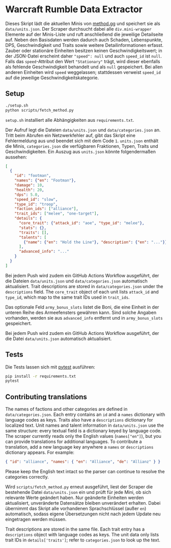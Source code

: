 # Warcraft Rumble Data Extractor

Dieses Skript lädt die aktuellen Minis von [method.gg](https://www.method.gg/warcraft-rumble/minis) und speichert sie als `data/units.json`.
Der Scraper durchsucht dabei alle `div.mini-wrapper` Elemente auf der Minis-Liste und ruft anschließend die jeweilige Detailseite auf.
Neben den Basisdaten werden dadurch auch Schaden, Lebenspunkte, DPS,
Geschwindigkeit und Traits sowie weitere Detailinformationen erfasst.
Zauber oder stationäre Einheiten besitzen keinen Geschwindigkeitswert; in der
JSON-Datei erscheint daher `"speed": null` und auch `speed_id` ist `null`.
Falls das `speed`-Attribut den Wert `"Stationary"` trägt, wird dieser ebenfalls
als fehlende Geschwindigkeit behandelt und als `null` gespeichert.
Bei allen anderen Einheiten wird `speed` weggelassen; stattdessen verweist
`speed_id` auf die jeweilige Geschwindigkeitskategorie.

## Setup

```bash
./setup.sh
python scripts/fetch_method.py
```

`setup.sh` installiert alle Abhängigkeiten aus `requirements.txt`.

Der Aufruf legt die Dateien `data/units.json` und `data/categories.json` an.
Tritt beim Abrufen ein Netzwerkfehler auf, gibt das Skript eine
Fehlermeldung aus und beendet sich mit dem Code `1`.
`units.json` enthält die Minis, `categories.json` die verfügbaren Fraktionen,
Typen, Traits und Geschwindigkeiten.
Ein Auszug aus `units.json` könnte folgendermaßen aussehen:

```json
[
  {
    "id": "footman",
    "names": {"en": "Footman"},
    "damage": 10,
    "health": 20,
    "dps": 5.0,
    "speed_id": "slow",
    "type_id": "troop",
    "faction_ids": ["alliance"],
    "trait_ids": ["melee", "one-target"],
    "details": {
      "core_trait": {"attack_id": "aoe", "type_id": "melee"},
      "stats": {},
      "traits": [],
      "talents": [
        {"name": {"en": "Hold the Line"}, "description": {"en": "..."}}
      ],
      "advanced_info": "..."
    }
  }
]
```

Bei jedem Push wird zudem ein GitHub Actions Workflow ausgeführt, der die Dateien
`data/units.json` und `data/categories.json` automatisch aktualisiert.
Trait descriptions are stored in `data/categories.json` under the `descriptions` field.
The `core_trait` object of each unit lists `attack_id` and `type_id`,
which map to the same trait IDs used in `trait_ids`.

Das optionale Feld `army_bonus_slots` listet die Boni, die eine Einheit in der
unteren Reihe des Armeefensters gewähren kann. Sind solche Angaben vorhanden,
werden sie aus `advanced_info` entfernt und in `army_bonus_slots` gespeichert.

Bei jedem Push wird zudem ein GitHub Actions Workflow ausgeführt, der die Datei `data/units.json` automatisch aktualisiert.

## Tests

Die Tests lassen sich mit [pytest](https://pytest.org) ausführen:

```bash
pip install -r requirements.txt
pytest
```

## Contributing translations

The names of factions and other categories are defined in
`data/categories.json`.  Each entry contains an `id` and a `names`
dictionary with language codes as keys. Traits also have a `descriptions`
dictionary for localized text. Unit names and talent information in
`data/units.json` use the same structure: every textual field is a dictionary
keyed by language code.
The scraper currently reads only the English values (`names["en"]`), but you can
provide translations for additional languages. To contribute a translation,
add a new language key anywhere a `names` or `descriptions` dictionary appears.
For example:

```json
{ "id": "alliance", "names": { "en": "Alliance", "de": "Allianz" } }
```

Please keep the English text intact so the parser can continue to resolve the
categories correctly.

Wird `scripts/fetch_method.py` erneut ausgeführt, liest der Scraper die
bestehende Datei `data/units.json` ein und prüft für jede Mini, ob sich
relevante Werte geändert haben. Nur geänderte Einheiten werden aktualisiert,
unveränderte Datensätze bleiben unverändert erhalten. Dabei übernimmt das
Skript alle vorhandenen Sprachschlüssel (außer `en`) automatisch, sodass eigene
Übersetzungen nicht nach jedem Update neu eingetragen werden müssen.

Trait descriptions are stored in the same file.  Each trait entry has a
``descriptions`` object with language codes as keys.  The unit data only lists
trait IDs in ``details['traits']``; refer to ``categories.json`` to look up the
text.

